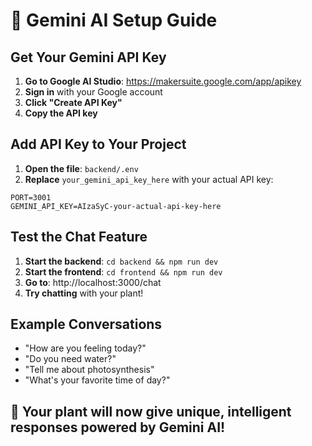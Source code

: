 # 🤖 Gemini AI Setup Guide

## Get Your Gemini API Key

1. **Go to Google AI Studio**: https://makersuite.google.com/app/apikey
2. **Sign in** with your Google account
3. **Click "Create API Key"**
4. **Copy the API key**

## Add API Key to Your Project

1. **Open the file**: `backend/.env`
2. **Replace** `your_gemini_api_key_here` with your actual API key:

```env
PORT=3001
GEMINI_API_KEY=AIzaSyC-your-actual-api-key-here
```

## Test the Chat Feature

1. **Start the backend**: `cd backend && npm run dev`
2. **Start the frontend**: `cd frontend && npm run dev`
3. **Go to**: http://localhost:3000/chat
4. **Try chatting** with your plant!

## Example Conversations

- "How are you feeling today?"
- "Do you need water?"
- "Tell me about photosynthesis"
- "What's your favorite time of day?"

## 🎉 Your plant will now give unique, intelligent responses powered by Gemini AI!